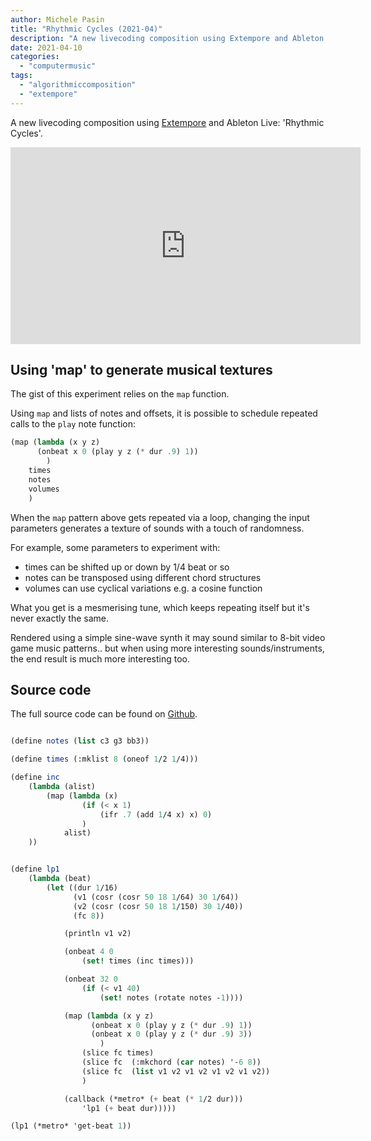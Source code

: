 ```yaml
---
author: Michele Pasin
title: "Rhythmic Cycles (2021-04)"
description: "A new livecoding composition using Extempore and Ableton Live: 'Rhythmic Cycles'."
date: 2021-04-10
categories: 
  - "computermusic"
tags: 
  - "algorithmiccomposition"
  - "extempore"
---
```


A new livecoding composition using [Extempore](https://extemporelang.github.io/) and Ableton Live: 'Rhythmic Cycles'. 

<iframe width="560" height="315" src="https://www.youtube.com/embed/m3v8gRzROkU?autoplay=1&amp;start=140" title="YouTube video player" frameborder="0" allow="accelerometer; autoplay; clipboard-write; encrypted-media; gyroscope; picture-in-picture" allowfullscreen></iframe>

## Using 'map' to generate musical textures

The gist of this experiment relies on the `map` function. 

Using `map` and lists of notes and offsets, it is possible to schedule repeated calls to the `play` note function:

``` scheme
(map (lambda (x y z)
	  (onbeat x 0 (play y z (* dur .9) 1))
		)
	times
	notes
	volumes
	)
```

When the `map`  pattern above gets repeated via a loop, changing the input parameters generates a texture of sounds with a touch of randomness. 

For example, some parameters to experiment with:

- times can be shifted up or down by 1/4 beat or so
- notes can be transposed using different chord structures
- volumes can use cyclical variations e.g. a cosine function

What you get is a mesmerising tune, which keeps repeating itself but it's never exactly the same. 

Rendered using a simple sine-wave synth it may sound similar to 8-bit video game music patterns.. but when using more interesting sounds/instruments, the end result is much more interesting too. 


## Source code

The full source code can be found on [Github](https://github.com/lambdamusic/The-Musical-Code/blob/main/works/2021-04-rhytmic-cycles.xtm).

```scheme

(define notes (list c3 g3 bb3))

(define times (:mklist 8 (oneof 1/2 1/4)))

(define inc
    (lambda (alist)
        (map (lambda (x)
                (if (< x 1) 
                    (ifr .7 (add 1/4 x) x) 0)
                )
            alist)
    ))


(define lp1
    (lambda (beat)
        (let ((dur 1/16)
              (v1 (cosr (cosr 50 18 1/64) 30 1/64))
              (v2 (cosr (cosr 50 18 1/150) 30 1/40))
              (fc 8))

            (println v1 v2)

            (onbeat 4 0 
                (set! times (inc times)))

            (onbeat 32 0
                (if (< v1 40)  
                    (set! notes (rotate notes -1))))

            (map (lambda (x y z)
                  (onbeat x 0 (play y z (* dur .9) 1))
                  (onbeat x 0 (play y z (* dur .9) 3))
                    )
                (slice fc times)
                (slice fc  (:mkchord (car notes) '-6 8))
                (slice fc  (list v1 v2 v1 v2 v1 v2 v1 v2))
                )

            (callback (*metro* (+ beat (* 1/2 dur))) 
                'lp1 (+ beat dur)))))

(lp1 (*metro* 'get-beat 1))
```



